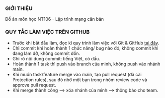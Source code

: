 ### GIỚI THIỆU
Đồ án môn học NT106 - Lập trình mạng căn bản

### QUY TẮC LÀM VIỆC TRÊN GITHUB
- Trước khi bắt đầu làm, đọc kĩ quy trình làm việc với Git & GitHub [tại đây](https://www.figma.com/board/sAU9OhFxPQCTKGghPKQqbF/Quy-tr%C3%ACnh-Git-%26-GitHub?node-id=0-1&t=GYFBeSfRyeSQG1Zb-1).
- Chỉ commit khi hoàn thành 1 chức năng/ bug nào đó, không commit khi đang làm dở, không commit dồn.
- Ghi rõ nội dung commit: tiếng Việt, có dấu.
- Hoàn thành 1 task thì push vào branch của mình, không push vào nhánh main.
- Khi muốn task/feature merge vào main, tạo pull request (đã cài Protection rules), sau đó nhờ một bạn trong nhóm review code và approve pull request.
- Khi merge thành công --> xóa nhánh của mình --> thông báo cho team.

